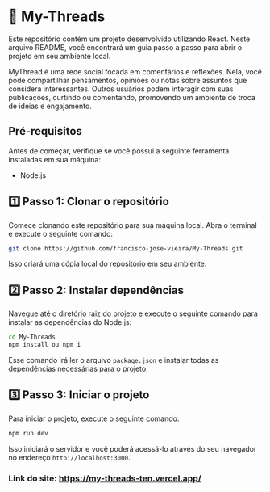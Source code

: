 # 🚀 My-Threads 

Este repositório contém um projeto desenvolvido utilizando React. Neste arquivo README, você encontrará um guia passo a passo para abrir o projeto em seu ambiente local.

MyThread é uma rede social focada em comentários e reflexões. Nela, você pode compartilhar pensamentos, opiniões ou notas sobre assuntos que considera interessantes. Outros usuários podem interagir com suas publicações, curtindo ou comentando, promovendo um ambiente de troca de ideias e engajamento.
## Pré-requisitos

Antes de começar, verifique se você possui a seguinte ferramenta instaladas em sua máquina:

- Node.js

## 1️⃣ Passo 1: Clonar o repositório

Comece clonando este repositório para sua máquina local. Abra o terminal e execute o seguinte comando:

```bash
git clone https://github.com/francisco-jose-vieira/My-Threads.git
```

Isso criará uma cópia local do repositório em seu ambiente.

## 2️⃣ Passo 2: Instalar dependências

Navegue até o diretório raiz do projeto e execute o seguinte comando para instalar as dependências do Node.js:

```bash
cd My-Threads
npm install ou npm i
```

Esse comando irá ler o arquivo `package.json` e instalar todas as dependências necessárias para o projeto.

## 3️⃣ Passo 3: Iniciar o projeto

Para iniciar o projeto, execute o seguinte comando:

```bash
npm run dev
```

Isso iniciará o servidor e você poderá acessá-lo através do seu navegador no endereço `http://localhost:3000`.

### Link do site: https://my-threads-ten.vercel.app/

